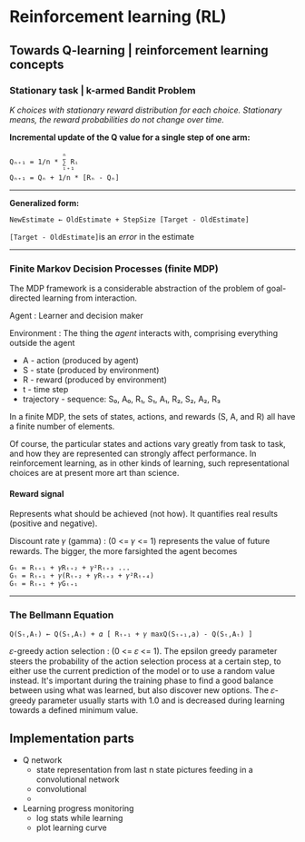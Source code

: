 # Reinforcement learning (RL)

## Towards Q-learning | reinforcement learning concepts

### Stationary task | k-armed Bandit Problem 
_K choices with stationary reward distribution for each choice. Stationary means, the reward probabilities do not change over time._

__Incremental update of the Q value for a single step of one arm:__
```
             ₙ
Qₙ₊₁ = 1/n * ∑ Rᵢ 
             ⁱ⁺¹
Qₙ₊₁ = Qₙ + 1/n * [Rₙ - Qₙ]
```
---
__Generalized form:__
```
NewEstimate ← OldEstimate + StepSize [Target - OldEstimate]
```
`[Target - OldEstimate]`is an _error_ in the estimate

---

### Finite Markov Decision Processes (finite MDP)

The MDP framework is a considerable abstraction of the problem of goal-directed
learning from interaction.

Agent
: Learner and decision maker

Environment
: The thing the _agent_ interacts with, comprising everything outside the agent

- A - action (produced by agent)
- S - state (produced by environment)
- R - reward (produced by environment)
- t - time step
- trajectory - sequence: S₀, A₀, R₁, S₁, A₁, R₂, S₂, A₂, R₃

In a finite MDP, the sets of states, actions, and rewards (S, A, and R) all have a finite
number of elements.

Of course, the particular states and actions vary greatly from task to task, and how
they are represented can strongly affect performance. In reinforcement learning, as in
other kinds of learning, such representational choices are at present more art than science.

#### Reward signal

Represents what should be achieved (not how). It quantifies real results (positive and negative).

Discount rate 𝛾 (gamma)
: (0 <= 𝛾 <= 1) represents the value of future rewards. The bigger, the more farsighted the agent becomes

```
Gₜ = Rₜ₊₁ + 𝛾Rₜ₊₂ + 𝛾²Rₜ₊₃ ...
Gₜ = Rₜ₊₁ + 𝛾(Rₜ₊₂ + 𝛾Rₜ₊₃ + 𝛾²Rₜ₊₄)
Gₜ = Rₜ₊₁ + 𝛾Gₜ₊₁
```
---

### The Bellmann Equation

```
Q(Sₜ,Aₜ) ← Q(Sₜ,Aₜ) + 𝛼 [ Rₜ₊₁ + 𝛾 maxQ(Sₜ₊₁,a) - Q(Sₜ,Aₜ) ]
```


𝜀-greedy action selection
: (0 <= 𝜀 <= 1). The epsilon greedy parameter steers the probability of the action selection process at a certain step, 
to either use the current prediction of the model or to use a random value instead. 
It's important during the training phase to find a good balance between using what was learned, but also discover new options. 
The 𝜀-greedy parameter usually starts with 1.0 and is decreased during learning towards a defined minimum value.


## Implementation parts

- Q network
  - state representation from last n state pictures feeding in a convolutional network
  - convolutional 
  - 
- Learning progress monitoring
  - log stats while learning
  - plot learning curve
